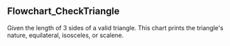 ## Flowchart_CheckTriangle
Given the length of 3 sides of a valid triangle. This chart prints the triangle's nature, equilateral, isosceles, or scalene.
